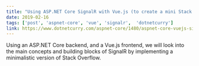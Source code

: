 ```yaml
---
title: "Using ASP.NET Core SignalR with Vue.js (to create a mini Stack Overflow rip-off)"
date: 2019-02-16
tags: ['post', 'aspnet-core', 'vue', 'signalr',  'dotnetcurry']
link: https://www.dotnetcurry.com/aspnet-core/1480/aspnet-core-vuejs-signalr-app
---
```


Using an ASP.NET Core backend, and a Vue.js frontend, we will look into the main concepts and building blocks of SignalR by implementing a minimalistic version of Stack Overflow.